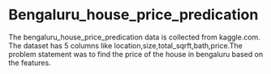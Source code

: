 # Bengaluru_house_price_predication

The bengaluru_house_price_predication data is collected from kaggle.com. The dataset has 5 columns like location,size,total_sqrft,bath,price.The problem statement was to find the price of the house in bengaluru based on the features.

